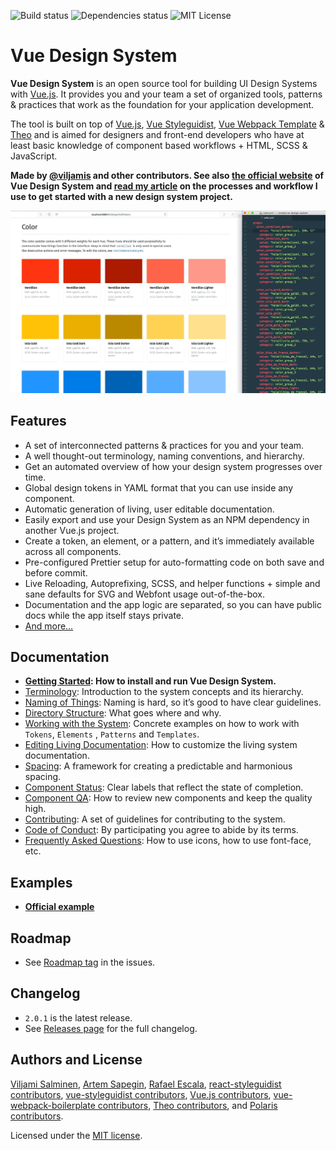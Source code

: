 ![Build status](https://travis-ci.org/viljamis/vue-design-system.svg?branch=master) ![Dependencies status](https://david-dm.org/viljamis/vue-design-system.svg) ![MIT License](https://img.shields.io/badge/license-MIT-blue.svg)

# Vue Design System

**Vue Design System** is an open source tool for building UI Design Systems with [Vue.js](https://vuejs.org). It provides you and your team a set of organized tools, patterns & practices that work as the foundation for your application development.

The tool is built on top of [Vue.js](https://vuejs.org), [Vue Styleguidist](https://github.com/vue-styleguidist/vue-styleguidist), [Vue Webpack Template](http://vuejs-templates.github.io/webpack/) & [Theo](https://github.com/salesforce-ux/theo) and is aimed for designers and front-end developers who have at least basic knowledge of component based workflows + HTML, SCSS & JavaScript.

**Made by [@viljamis](https://twitter.com/viljamis) and other contributors. See also [the official website](https://vueds.com) of Vue Design System and [read my article](https://viljamis.com/2018/vue-design-system/) on the processes and workflow I use to get started with a new design system project.**

[![Screenshot](./docs/preview.gif)](https://vueds.com/)

## Features

* A set of interconnected patterns & practices for you and your team.
* A well thought-out terminology, naming conventions, and hierarchy.
* Get an automated overview of how your design system progresses over time.
* Global design tokens in YAML format that you can use inside any component.
* Automatic generation of living, user editable documentation.
* Easily export and use your Design System as an NPM dependency in another Vue.js project.
* Create a token, an element, or a pattern, and it’s immediately available across all components.
* Pre-configured Prettier setup for auto-formatting code on both save and before commit.
* Live Reloading, Autoprefixing, SCSS, and helper functions + simple and sane defaults for SVG and Webfont usage out-of-the-box.
* Documentation and the app logic are separated, so you can have public docs while the app itself stays private.
* [And more…](https://vueds.com/)

## Documentation

* **[Getting Started](https://github.com/viljamis/vue-design-system/wiki/getting-started): How to install and run Vue Design System.**
* [Terminology](https://github.com/viljamis/vue-design-system/wiki/terminology): Introduction to the system concepts and its hierarchy.
* [Naming of Things](https://github.com/viljamis/vue-design-system/wiki/naming-of-Things): Naming is hard, so it’s good to have clear guidelines.
* [Directory Structure](https://github.com/viljamis/vue-design-system/wiki/directory-structure): What goes where and why.
* [Working with the System](https://github.com/viljamis/vue-design-system/wiki/working-with-the-system): Concrete examples on how to work with `Tokens`, `Elements` , `Patterns` and `Templates`.
* [Editing Living Documentation](https://github.com/viljamis/vue-design-system/wiki/editing-living-documentation): How to customize the living system documentation.
* [Spacing](https://github.com/viljamis/vue-design-system/wiki/spacing): A framework for creating a predictable and harmonious spacing.
* [Component Status](https://github.com/viljamis/vue-design-system/wiki/Component-Status): Clear labels that reflect the state of completion.
* [Component QA](https://github.com/viljamis/vue-design-system/wiki/Component-QA): How to review new components and keep the quality high.
* [Contributing](https://github.com/viljamis/vue-design-system/blob/master/CONTRIBUTING.md): A set of guidelines for contributing to the system.
* [Code of Conduct](https://github.com/viljamis/vue-design-system/blob/master/CODE_OF_CONDUCT.md): By participating you agree to abide by its terms.
* [Frequently Asked Questions](<https://github.com/viljamis/vue-design-system/wiki/frequently-asked-questions-(FAQ)>): How to use icons, how to use font-face, etc.

## Examples

* **[Official example](https://vueds.com/example)**

## Roadmap

* See [Roadmap tag](https://github.com/viljamis/vue-design-system/issues?q=is%3Aissue+is%3Aopen+label%3Aroadmap) in the issues.

## Changelog

* `2.0.1` is the latest release.
* See [Releases page](https://github.com/viljamis/vue-design-system/releases) for the full changelog.

## Authors and License

[Viljami Salminen](https://viljamis.com), [Artem Sapegin](http://sapegin.me), [Rafael Escala](https://github.com/rafaesc), [react-styleguidist contributors](https://github.com/styleguidist/react-styleguidist/graphs/contributors), [vue-styleguidist contributors](https://github.com/vue-styleguidist/vue-styleguidist/graphs/contributors), [Vue.js contributors](https://github.com/vuejs/vue/graphs/contributors), [vue-webpack-boilerplate contributors](https://github.com/vuejs-templates/webpack/graphs/contributors), [Theo contributors](https://github.com/salesforce-ux/theo/graphs/contributors), and [Polaris contributors](https://github.com/Shopify/polaris).

Licensed under the [MIT license](https://github.com/viljamis/vue-design-system/blob/master/LICENSE).
